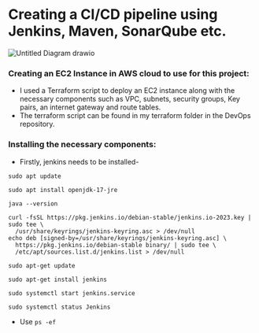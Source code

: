 # Creating a CI/CD pipeline using Jenkins, Maven, SonarQube etc. 

![Untitled Diagram drawio](https://github.com/user-attachments/assets/af039afa-5198-4b58-8b29-0258f03de2cd)

### Creating an EC2 Instance in AWS cloud to use for this project:
- I used a Terraform script to deploy an EC2 instance along with the necessary components such as VPC, subnets, security groups, Key pairs, an internet gateway and route tables. 
- The terraform script can be found in my terraform folder in the DevOps repository.

### Installing the necessary components:
- Firstly, jenkins needs to be installed-
```
sudo apt update

sudo apt install openjdk-17-jre

java --version
 
curl -fsSL https://pkg.jenkins.io/debian-stable/jenkins.io-2023.key | sudo tee \
  /usr/share/keyrings/jenkins-keyring.asc > /dev/null
echo deb [signed-by=/usr/share/keyrings/jenkins-keyring.asc] \
  https://pkg.jenkins.io/debian-stable binary/ | sudo tee \
  /etc/apt/sources.list.d/jenkins.list > /dev/null

sudo apt-get update

sudo apt-get install jenkins

sudo systemctl start jenkins.service

sudo systemctl status Jenkins

```
- Use `ps -ef `
